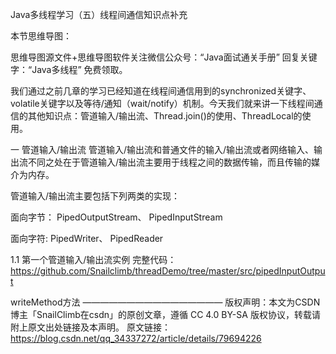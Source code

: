 Java多线程学习（五）线程间通信知识点补充

本节思维导图：


思维导图源文件+思维导图软件关注微信公众号：“Java面试通关手册” 回复关键字：“Java多线程” 免费领取。

我们通过之前几章的学习已经知道在线程间通信用到的synchronized关键字、volatile关键字以及等待/通知（wait/notify）机制。今天我们就来讲一下线程间通信的其他知识点：管道输入/输出流、Thread.join()的使用、ThreadLocal的使用。

一 管道输入/输出流
管道输入/输出流和普通文件的输入/输出流或者网络输入、输出流不同之处在于管道输入/输出流主要用于线程之间的数据传输，而且传输的媒介为内存。

管道输入/输出流主要包括下列两类的实现：

面向字节： PipedOutputStream、 PipedInputStream

面向字符: PipedWriter、 PipedReader

1.1 第一个管道输入/输出流实例
完整代码：https://github.com/Snailclimb/threadDemo/tree/master/src/pipedInputOutput

writeMethod方法
————————————————
版权声明：本文为CSDN博主「SnailClimb在csdn」的原创文章，遵循 CC 4.0 BY-SA 版权协议，转载请附上原文出处链接及本声明。
原文链接：https://blog.csdn.net/qq_34337272/article/details/79694226